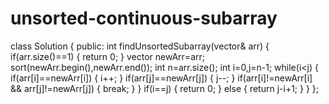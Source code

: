 # unsorted-continuous-subarray

class Solution {
public:
    int findUnsortedSubarray(vector<int>& arr) 
    {
        if(arr.size()==1)
        {
            return 0;
        }
        vector <int> newArr=arr;
        sort(newArr.begin(),newArr.end());
        int n=arr.size();
        int i=0,j=n-1;
        while(i<j)
        {
            if(arr[i]==newArr[i])
            {
                i++;
            }
            if(arr[j]==newArr[j])
            {
                j--;
            }
            if(arr[i]!=newArr[i] && arr[j]!=newArr[j])
            {
                break;
            }
        }
        if(i==j)
        {
            return 0;
        }
        else
        {
            return j-i+1;
        }
    }
};
